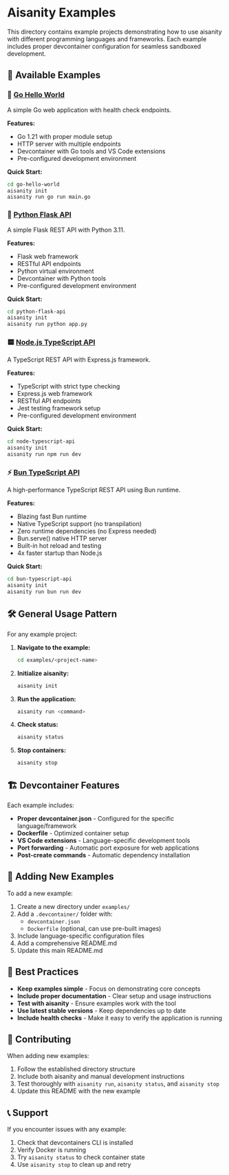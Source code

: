 # Aisanity Examples

This directory contains example projects demonstrating how to use aisanity with different programming languages and frameworks. Each example includes proper devcontainer configuration for seamless sandboxed development.

## 📁 Available Examples

### 🚀 [Go Hello World](./go-hello-world/)
A simple Go web application with health check endpoints.

**Features:**
- Go 1.21 with proper module setup
- HTTP server with multiple endpoints
- Devcontainer with Go tools and VS Code extensions
- Pre-configured development environment

**Quick Start:**
```bash
cd go-hello-world
aisanity init
aisanity run go run main.go
```

### 🐍 [Python Flask API](./python-flask-api/)
A simple Flask REST API with Python 3.11.

**Features:**
- Flask web framework
- RESTful API endpoints
- Python virtual environment
- Devcontainer with Python tools
- Pre-configured development environment

**Quick Start:**
```bash
cd python-flask-api
aisanity init
aisanity run python app.py
```

### 🟨 [Node.js TypeScript API](./node-typescript-api/)
A TypeScript REST API with Express.js framework.

**Features:**
- TypeScript with strict type checking
- Express.js web framework
- RESTful API endpoints
- Jest testing framework setup
- Pre-configured development environment

**Quick Start:**
```bash
cd node-typescript-api
aisanity init
aisanity run npm run dev
```

### ⚡️ [Bun TypeScript API](./bun-typescript-api/)
A high-performance TypeScript REST API using Bun runtime.

**Features:**
- Blazing fast Bun runtime
- Native TypeScript support (no transpilation)
- Zero runtime dependencies (no Express needed)
- Bun.serve() native HTTP server
- Built-in hot reload and testing
- 4x faster startup than Node.js

**Quick Start:**
```bash
cd bun-typescript-api
aisanity init
aisanity run bun run dev
```

## 🛠️ General Usage Pattern

For any example project:

1. **Navigate to the example:**
   ```bash
   cd examples/<project-name>
   ```

2. **Initialize aisanity:**
   ```bash
   aisanity init
   ```

3. **Run the application:**
   ```bash
   aisanity run <command>
   ```

4. **Check status:**
   ```bash
   aisanity status
   ```

5. **Stop containers:**
   ```bash
   aisanity stop
   ```

## 🏗️ Devcontainer Features

Each example includes:

- **Proper devcontainer.json** - Configured for the specific language/framework
- **Dockerfile** - Optimized container setup
- **VS Code extensions** - Language-specific development tools
- **Port forwarding** - Automatic port exposure for web applications
- **Post-create commands** - Automatic dependency installation

## 🔧 Adding New Examples

To add a new example:

1. Create a new directory under `examples/`
2. Add a `.devcontainer/` folder with:
   - `devcontainer.json`
   - `Dockerfile` (optional, can use pre-built images)
3. Include language-specific configuration files
4. Add a comprehensive README.md
5. Update this main README.md

## 🎯 Best Practices

- **Keep examples simple** - Focus on demonstrating core concepts
- **Include proper documentation** - Clear setup and usage instructions
- **Test with aisanity** - Ensure examples work with the tool
- **Use latest stable versions** - Keep dependencies up to date
- **Include health checks** - Make it easy to verify the application is running

## 🤝 Contributing

When adding new examples:

1. Follow the established directory structure
2. Include both aisanity and manual development instructions
3. Test thoroughly with `aisanity run`, `aisanity status`, and `aisanity stop`
4. Update this README with the new example

## 📞 Support

If you encounter issues with any example:

1. Check that devcontainers CLI is installed
2. Verify Docker is running
3. Try `aisanity status` to check container state
4. Use `aisanity stop` to clean up and retry